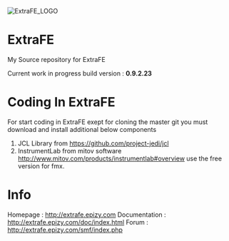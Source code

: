 
![ExtraFE_LOGO](https://i.imgur.com/g7mmko5.png)

# ExtraFE

My Source repository for ExtraFE

Current work in progress build version : <b> 0.9.2.23 </b>


# Coding In ExtraFE

For start coding in ExtraFE exept for cloning the master git you must download and install additional below components

1. JCL Library from https://github.com/project-jedi/jcl
2. InstrumentLab from mitov software http://www.mitov.com/products/instrumentlab#overview use the free version for fmx.

# Info

Homepage       : http://extrafe.epizy.com
Documentation  : http://extrafe.epizy.com/doc/index.html
Forum          : http://extrafe.epizy.com/smf/index.php 

